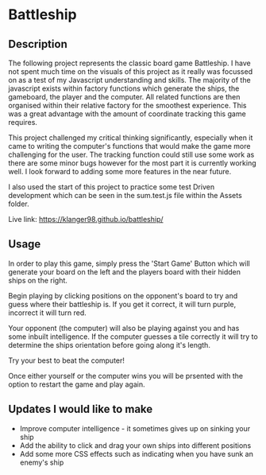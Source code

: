 # Battleship
## Description
The following project represents the classic board game Battleship. I have not spent much time on the visuals of this project as it really was focussed on as a test of my Javascript understanding and skills. The majority of the javascript exists within factory functions which generate the ships, the gameboard, the player and the computer. All related functions are then organised within their relative factory for the smoothest experience. This was a great advantage with the amount of coordinate tracking this game requires. 

This project challenged my critical thinking significantly, especially when it came to writing the computer's functions that would make the game more challenging for the user. The tracking function could still use some work as there are some minor bugs however for the most part it is currently working well. I look forward to adding some more features in the near future. 

I also used the start of this project to practice some test Driven development which can be seen in the sum.test.js file within the Assets folder.

Live link: https://klanger98.github.io/battleship/

## Usage
In order to play this game, simply press the 'Start Game' Button which will generate your board on the left and the players board with their hidden ships on the right.

Begin playing by clicking positions on the opponent's board to try and guess where their battleship is. If you get it correct, it will turn purple, incorrect it will turn red.

Your opponent (the computer) will also be playing against you and has some inbuilt intelligence. If the computer guesses a tile correctly it will try to determine the ships orientation before going along it's length.

Try your best to beat the computer!

Once either yourself or the computer wins you will be prsented with the option to restart the game and play again.

## Updates I would like to make
- Improve computer intelligence - it sometimes gives up on sinking your ship
- Add the ability to click and drag your own ships into different positions 
- Add some more CSS effects such as indicating when you have sunk an enemy's ship

